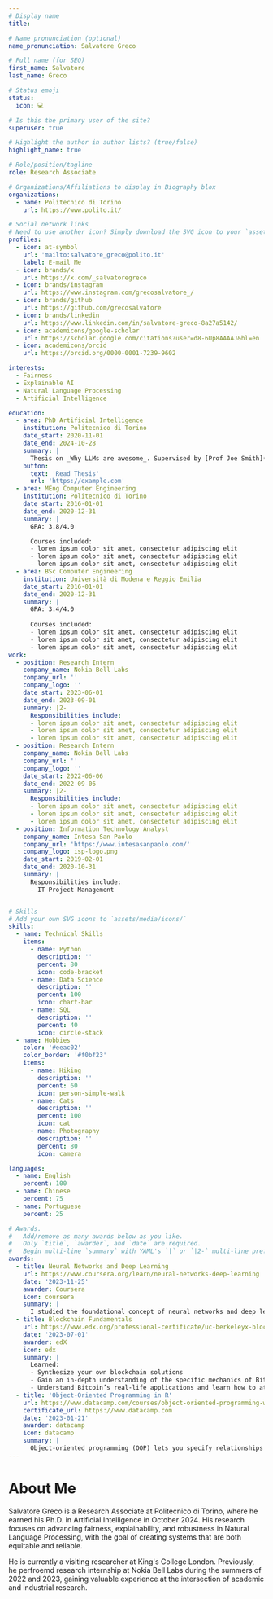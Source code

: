 ```yaml
---
# Display name
title:

# Name pronunciation (optional)
name_pronunciation: Salvatore Greco

# Full name (for SEO)
first_name: Salvatore
last_name: Greco

# Status emoji
status:
  icon: 💻

# Is this the primary user of the site?
superuser: true

# Highlight the author in author lists? (true/false)
highlight_name: true

# Role/position/tagline
role: Research Associate

# Organizations/Affiliations to display in Biography blox
organizations:
  - name: Politecnico di Torino
    url: https://www.polito.it/

# Social network links
# Need to use another icon? Simply download the SVG icon to your `assets/media/icons/` folder.
profiles:
  - icon: at-symbol
    url: 'mailto:salvatore_greco@polito.it'
    label: E-mail Me
  - icon: brands/x
    url: https://x.com/_salvatoregreco
  - icon: brands/instagram
    url: https://www.instagram.com/grecosalvatore_/
  - icon: brands/github
    url: https://github.com/grecosalvatore
  - icon: brands/linkedin
    url: https://www.linkedin.com/in/salvatore-greco-8a27a5142/
  - icon: academicons/google-scholar
    url: https://scholar.google.com/citations?user=d8-6Up8AAAAJ&hl=en
  - icon: academicons/orcid
    url: https://orcid.org/0000-0001-7239-9602

interests:
  - Fairness
  - Explainable AI
  - Natural Language Processing
  - Artificial Intelligence

education:
  - area: PhD Artificial Intelligence
    institution: Politecnico di Torino
    date_start: 2020-11-01
    date_end: 2024-10-28
    summary: |
      Thesis on _Why LLMs are awesome_. Supervised by [Prof Joe Smith](https://example.com). Presented papers at 5 IEEE conferences with the contributions being published in 2 Springer journals.
    button:
      text: 'Read Thesis'
      url: 'https://example.com'
  - area: MEng Computer Engineering
    institution: Politecnico di Torino
    date_start: 2016-01-01
    date_end: 2020-12-31
    summary: |
      GPA: 3.8/4.0

      Courses included:
      - lorem ipsum dolor sit amet, consectetur adipiscing elit
      - lorem ipsum dolor sit amet, consectetur adipiscing elit
      - lorem ipsum dolor sit amet, consectetur adipiscing elit
  - area: BSc Computer Engineering
    institution: Università di Modena e Reggio Emilia
    date_start: 2016-01-01
    date_end: 2020-12-31
    summary: |
      GPA: 3.4/4.0
      
      Courses included:
      - lorem ipsum dolor sit amet, consectetur adipiscing elit
      - lorem ipsum dolor sit amet, consectetur adipiscing elit
      - lorem ipsum dolor sit amet, consectetur adipiscing elit
work:
  - position: Research Intern
    company_name: Nokia Bell Labs
    company_url: ''
    company_logo: ''
    date_start: 2023-06-01
    date_end: 2023-09-01
    summary: |2-
      Responsibilities include:
      - lorem ipsum dolor sit amet, consectetur adipiscing elit
      - lorem ipsum dolor sit amet, consectetur adipiscing elit
      - lorem ipsum dolor sit amet, consectetur adipiscing elit
  - position: Research Intern
    company_name: Nokia Bell Labs
    company_url: ''
    company_logo: ''
    date_start: 2022-06-06
    date_end: 2022-09-06
    summary: |2-
      Responsibilities include:
      - lorem ipsum dolor sit amet, consectetur adipiscing elit
      - lorem ipsum dolor sit amet, consectetur adipiscing elit
      - lorem ipsum dolor sit amet, consectetur adipiscing elit
  - position: Information Technology Analyst
    company_name: Intesa San Paolo
    company_url: 'https://www.intesasanpaolo.com/'
    company_logo: isp-logo.png
    date_start: 2019-02-01
    date_end: 2020-10-31
    summary: |
      Responsibilities include:
      - IT Project Management


# Skills
# Add your own SVG icons to `assets/media/icons/`
skills:
  - name: Technical Skills
    items:
      - name: Python
        description: ''
        percent: 80
        icon: code-bracket
      - name: Data Science
        description: ''
        percent: 100
        icon: chart-bar
      - name: SQL
        description: ''
        percent: 40
        icon: circle-stack
  - name: Hobbies
    color: '#eeac02'
    color_border: '#f0bf23'
    items:
      - name: Hiking
        description: ''
        percent: 60
        icon: person-simple-walk
      - name: Cats
        description: ''
        percent: 100
        icon: cat
      - name: Photography
        description: ''
        percent: 80
        icon: camera

languages:
  - name: English
    percent: 100
  - name: Chinese
    percent: 75
  - name: Portuguese
    percent: 25

# Awards.
#   Add/remove as many awards below as you like.
#   Only `title`, `awarder`, and `date` are required.
#   Begin multi-line `summary` with YAML's `|` or `|2-` multi-line prefix and indent 2 spaces below.
awards:
  - title: Neural Networks and Deep Learning
    url: https://www.coursera.org/learn/neural-networks-deep-learning
    date: '2023-11-25'
    awarder: Coursera
    icon: coursera
    summary: |
      I studied the foundational concept of neural networks and deep learning. By the end, I was familiar with the significant technological trends driving the rise of deep learning; build, train, and apply fully connected deep neural networks; implement efficient (vectorized) neural networks; identify key parameters in a neural network’s architecture; and apply deep learning to your own applications.
  - title: Blockchain Fundamentals
    url: https://www.edx.org/professional-certificate/uc-berkeleyx-blockchain-fundamentals
    date: '2023-07-01'
    awarder: edX
    icon: edx
    summary: |
      Learned:
      - Synthesize your own blockchain solutions
      - Gain an in-depth understanding of the specific mechanics of Bitcoin
      - Understand Bitcoin’s real-life applications and learn how to attack and destroy Bitcoin, Ethereum, smart contracts and Dapps, and alternatives to Bitcoin’s Proof-of-Work consensus algorithm
  - title: 'Object-Oriented Programming in R'
    url: https://www.datacamp.com/courses/object-oriented-programming-with-s3-and-r6-in-r
    certificate_url: https://www.datacamp.com
    date: '2023-01-21'
    awarder: datacamp
    icon: datacamp
    summary: |
      Object-oriented programming (OOP) lets you specify relationships between functions and the objects that they can act on, helping you manage complexity in your code. This is an intermediate level course, providing an introduction to OOP, using the S3 and R6 systems. S3 is a great day-to-day R programming tool that simplifies some of the functions that you write. R6 is especially useful for industry-specific analyses, working with web APIs, and building GUIs.
---
```


# About Me

Salvatore Greco is a Research Associate at Politecnico di Torino, where he earned his Ph.D. in Artificial Intelligence in October 2024. His research focuses on advancing fairness, explainability, and robustness in Natural Language Processing, with the goal of creating systems that are both equitable and reliable.

He is currently a visiting researcher at King's College London. Previously, he perfroemd research internship at Nokia Bell Labs during the summers of 2022 and 2023, gaining valuable experience at the intersection of academic and industrial research.
